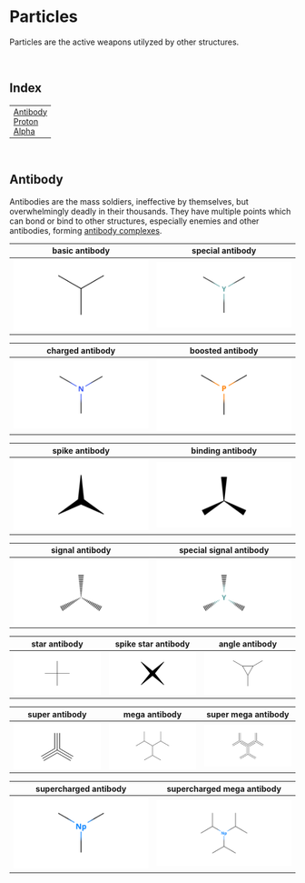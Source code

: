 # Particles

Particles are the active weapons utilyzed by other structures.


<br>


## Index

<table>
  <td>
    <a href="#antibody"> Antibody </a> <br>
    <a href="#proton"> Proton </a> <br>
    <a href="#alpha"> Alpha </a>
  </td>
</table>


<br>


## Antibody

Antibodies are the mass soldiers, ineffective by themselves, but overwhelmingly deadly in their thousands. They have multiple points which can bond or bind to other structures, especially enemies and other antibodies, forming [antibody complexes]().

| basic antibody | special antibody |
| :------------: | :--------------: |
| ![antibody.basic](../../.assets/kenzokinetics/particles/antibody.basic.png) | ![antibody.special](../../.assets/kenzokinetics/particles/antibody.special.png) |

| charged antibody | boosted antibody |
| :--------------: | :--------------: |
| ![antibody.charged](../../.assets/kenzokinetics/particles/antibody.charged.png) | ![antibody.boosted](../../.assets/kenzokinetics/particles/antibody.boosted.png) |

| spike antibody | binding antibody |
| :------------: | :--------------: |
| ![antibody.spike](../../.assets/kenzokinetics/particles/antibody.spike.png) | ![antibody.binding](../../.assets/kenzokinetics/particles/antibody.binding.png) |

| signal antibody | special signal antibody |
| :-------------: | :---------------------: |
| ![antibody.signal](../../.assets/kenzokinetics/particles/antibody.signal.png) | ![antibody.signal.special](../../.assets/kenzokinetics/particles/antibody.signal.special.png) |

| star antibody | spike star antibody | angle antibody |
| :-----------: | :-----------------: | :------------: |
| ![antibody.star](../../.assets/kenzokinetics/particles/antibody.star.png) | ![antibody.star.spike](../../.assets/kenzokinetics/particles/antibody.star.spike.png) | ![antibody.angle](../../.assets/kenzokinetics/particles/antibody.angle.png) |

| super antibody | mega antibody | super mega antibody |
| :------------: | :-----------: | :-----------------: |
| ![antibody.super](../../.assets/kenzokinetics/particles/antibody.super.png) | ![antibody.mega](../../.assets/kenzokinetics/particles/antibody.mega.png) | ![antibody.mega.super](../../.assets/kenzokinetics/particles/antibody.mega.super.png) |

| supercharged antibody | supercharged mega antibody |
| :-------------------: | :------------------------: |
| ![antibody.supercharged](../../.assets/kenzokinetics/particles/antibody.supercharged.png) | ![antibody.mega.supercharged](../../.assets/kenzokinetics/particles/antibody.mega.supercharged.png) |

